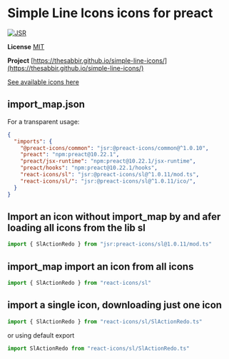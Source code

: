 # Simple Line Icons icons for preact

[![JSR](https://jsr.io/badges/@preact-icons/sl)](https://jsr.io/@preact-icons/sl)

**License** [MIT](https://opensource.org/licenses/MIT)

**Project** [https://thesabbir.github.io/simple-line-icons/](https://thesabbir.github.io/simple-line-icons/)

[See available icons here](https://react-icons.deno.dev/sl)

## import_map.json

For a transparent usage:

```json
{
  "imports": {
    "@preact-icons/common": "jsr:@preact-icons/common@^1.0.10",
    "preact": "npm:preact@10.22.1",
    "preact/jsx-runtime": "npm:preact@10.22.1/jsx-runtime",
    "preact/hooks": "npm:preact@10.22.1/hooks",
    "react-icons/sl": "jsr:@preact-icons/sl@^1.0.11/mod.ts",
    "react-icons/sl/": "jsr:@preact-icons/sl@^1.0.11/ico/",
  }
}
```

## Import an icon without import_map by and afer loading all icons from the lib sl

```ts
import { SlActionRedo } from "jsr:preact-icons/sl@1.0.11/mod.ts"
```

## import_map import an icon from all icons

```ts
import { SlActionRedo } from "react-icons/sl"
```

## import a single icon, downloading just one icon

```ts
import { SlActionRedo } from "react-icons/sl/SlActionRedo.ts"
```

or using default export

```ts
import SlActionRedo from "react-icons/sl/SlActionRedo.ts"
```

